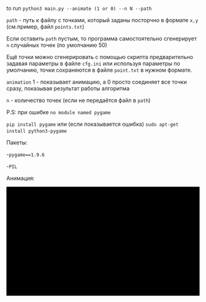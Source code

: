 to run `python3 main.py --animate (1 or 0) --n N --path`

`path` - путь к файлу с точками, который заданы посторчно в формате `x,y` (см.пример, файл `points.txt`)
 
Если оставить `path` пустым, то программа самостоятельно сгенерирует `n` случайных точек (по умолчанию 50)
 
Ещё точки можно сгенерировать с помощью скрипта предварительно задавая параметры в файле `cfg.ini` или используя параметры по умолчанию, точки сохраняются в файле
`point.txt` в нужном формате.
 
 `animation` 1 - показывает анимацию, а 0 просто соединяет все точки сразу, показывая результат работы алгоритма

`n` - количество точек (если не передаётся файл в `path`)


P.S:
при ошибке `no module named pygame`

`pip install pygame` или (если показывается ошибка) `sudo apt-get install python3-pygame`


Пакеты:

-`pygame==1.9.6`

-`PIL`


Анимация:

![линк](https://github.com/HuviX/mai/blob/main/it_labs/ford_focus_1997/animation.gif)

